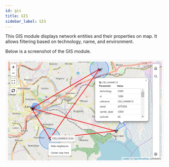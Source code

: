 ```yaml
---
id: gis
title: GIS
sidebar_label: GIS
---
```


This GIS module displays network entities and their properties on map. It allows filtering based on technology, name, and environment. 

Below is a screenshot of the GIS module. 

![GIS Module](./images/gis.jpeg)
